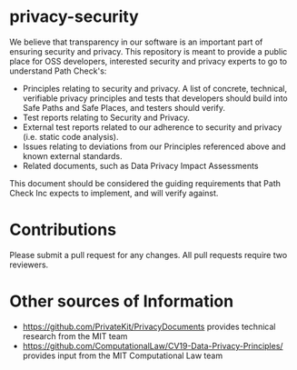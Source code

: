# privacy-security

We believe that transparency in our software is an important part of ensuring security and privacy. This repository is meant to provide a public place for OSS developers, interested security and privacy experts to go to understand Path Check's:

* Principles relating to security and privacy.  A list of concrete, technical, verifiable privacy principles and tests that developers should build into Safe Paths and Safe Places, and testers should verify.
* Test reports relating to Security and Privacy.
* External test reports related to our adherence to security and privacy (i.e. static code analysis).
* Issues relating to deviations from our Principles referenced above and known external standards.
* Related documents, such as Data Privacy Impact Assessments

This document should be considered the guiding requirements that Path Check Inc expects to implement, and will verify against.

# Contributions

Please submit a pull request for any changes.  All pull requests require two reviewers.

# Other sources of Information

* https://github.com/PrivateKit/PrivacyDocuments provides technical research from the MIT team
* https://github.com/ComputationalLaw/CV19-Data-Privacy-Principles/ provides input from the MIT Computational Law team
